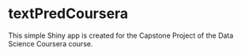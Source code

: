# textPredCoursera
This simple Shiny app is created for the Capstone Project of the Data Science Coursera course.
